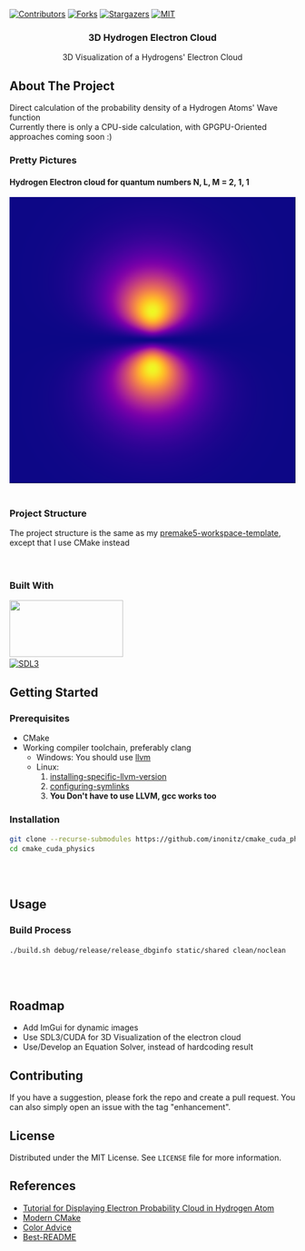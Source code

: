 [![Contributors][contributors-shield]][contributors-url]
[![Forks][forks-shield]][forks-url]
[![Stargazers][stars-shield]][stars-url]
[![MIT][license-shield]][license-url]



<!-- PROJECT LOGO -->
<div align="center">

<h3 align="center">3D Hydrogen Electron Cloud</h3>

  <p align="center">
    3D Visualization of a Hydrogens' Electron Cloud
  </p>

</div>

<!-- ABOUT THE PROJECT -->
## About The Project
Direct calculation of the probability density of a Hydrogen Atoms' Wave function  
Currently there is only a CPU-side calculation, with GPGPU-Oriented approaches coming soon :)

### Pretty Pictures
#### Hydrogen Electron cloud for quantum numbers N, L, M = 2, 1, 1
![](electron_prob_cloud_nlm_210_inferno_colourmap.png?raw=true)
<br></br>

### Project Structure
The project structure is the same as my [premake5-workspace-template](https://github.com/inonitz/premake5-workspace-template), except that I use CMake instead  
<br></br>

### Built With


[<img width="200" height="100" src="https://cmake.org/wp-content/uploads/2023/08/CMake-Logo.svg">](https://cmake.org)  
[![SDL3][SDL3.js]][SDL3-url]

<!-- GETTING STARTED -->
## Getting Started

### Prerequisites

* CMake
* Working compiler toolchain, preferably clang
  * Windows: You should use [llvm](https://github.com/llvm/llvm-project/releases)
  * Linux:
      1. [installing-specific-llvm-version](https://askubuntu.com/questions/1508260/how-do-i-install-clang-18-on-ubuntu)
      2. [configuring-symlinks](https://unix.stackexchange.com/questions/596226/how-to-change-clang-10-llvm-10-etc-to-clang-llvm-etc)
      3. **You Don't have to use LLVM, gcc works too**

### Installation
```sh
git clone --recurse-submodules https://github.com/inonitz/cmake_cuda_physics/cmake_cuda_physics.git
cd cmake_cuda_physics
```
<br></br>

<!-- USAGE EXAMPLES -->
## Usage

### Build Process

```sh
./build.sh debug/release/release_dbginfo static/shared clean/noclean
```

<br></br>

<!-- ROADMAP -->
## Roadmap

* Add ImGui for dynamic images
* Use SDL3/CUDA for 3D Visualization of the electron cloud
* Use/Develop an Equation Solver, instead of hardcoding result

<!-- CONTRIBUTING -->
## Contributing

If you have a suggestion, please fork the repo and create a pull request. You can also simply open an issue with the tag "enhancement".  

<!-- LICENSE -->
## License

Distributed under the MIT License. See `LICENSE` file for more information.

<!-- ACKNOWLEDGEMENTS -->
<!-- ## Acknowledgement -->

<!-- References -->
## References

* [Tutorial for Displaying Electron Probability Cloud in Hydrogen Atom](https://medium.com/@apsandiwan93/electron-probability-cloud-in-hydrogen-atom-c8702bd24d01)
* [Modern CMake](https://cliutils.gitlab.io/modern-cmake/README.html)
* [Color Advice](https://www.kennethmoreland.com/color-advice)
* [Best-README](https://github.com/othneildrew/Best-README-Template)




<!-- MARKDOWN LINKS & IMAGES -->
<!-- https://www.markdownguide.org/basic-syntax/#reference-style-links -->
[contributors-shield]: https://img.shields.io/github/contributors/inonitz/cmake_cuda_physics?style=for-the-badge&color=blue
[contributors-url]: https://github.com/inonitz/cmake_cuda_physics/graphs/contributors
[forks-shield]: https://img.shields.io/github/forks/inonitz/cmake_cuda_physics?style=for-the-badge&color=blue
[forks-url]: https://github.com/inonitz/cmake_cuda_physics/network/members
[stars-shield]: https://img.shields.io/github/stars/inonitz/cmake_cuda_physics?style=for-the-badge&color=blue
[stars-url]: https://github.com/inonitz/cmake_cuda_physics/stargazers
[issues-shield]: https://img.shields.io/github/issues/inonitz/cmake_cuda_physics.svg?style=for-the-badge
[issues-url]: https://github.com/inonitz/cmake_cuda_physics/issues
[license-shield]: https://img.shields.io/github/license/inonitz/cmake_cuda_physics?style=for-the-badge
[license-url]: https://github.com/inonitz/cmake_cuda_physics/blob/main/LICENSE
[linkedin-shield]: https://img.shields.io/badge/-LinkedIn-black.svg?style=for-the-badge&logo=linkedin&colorB=555
[linkedin-url]: https://linkedin.com/in/linkedin_username

[SDL3-url]: https://github.com/libsdl-org
[SDL3.js]: https://libsdl.org/media/SDL_logo.png